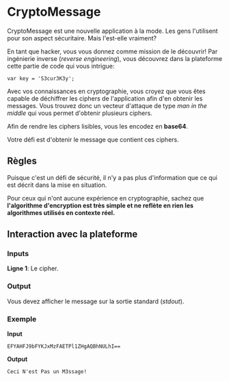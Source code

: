 # CryptoMessage
CryptoMessage est une nouvelle application à la mode. Les gens l'utilisent pour son aspect sécuritaire. Mais l'est-elle vraiment?

En tant que hacker, vous vous donnez comme mission de le découvrir! Par ingénierie inverse (_reverse engineering_), vous découvrez dans la plateforme cette partie de code qui vous intrigue:

`var key = 'S3cur3K3y';`

Avec vos connaissances en cryptographie, vous croyez que vous êtes capable de déchiffrer les ciphers de l'application afin d'en obtenir les messages. Vous trouvez donc un vecteur d'attaque de type _man in the middle_ qui vous permet d'obtenir plusieurs ciphers.

Afin de rendre les ciphers lisibles, vous les encodez en **base64**.

Votre défi est d'obtenir le message que contient ces ciphers.

## Règles
Puisque c'est un défi de sécurité, il n'y a pas plus d'information que ce qui est décrit dans la mise en situation.

Pour ceux qui n'ont aucune expérience en cryptographie, sachez que **l'algorithme d'encryption est très simple et ne reflète en rien les algorithmes utilisés en contexte réel.**

## Interaction avec la plateforme
### Inputs
**Ligne 1**: Le cipher.

### Output
Vous devez afficher le message sur la sortie standard (_stdout_).

### Exemple
**Input**
```
EFYAHFJ9bFYKJxMzFAETPl1ZHgAQBhNULhI==
```
**Output**
```
Ceci N'est Pas un M3ssage!
```
